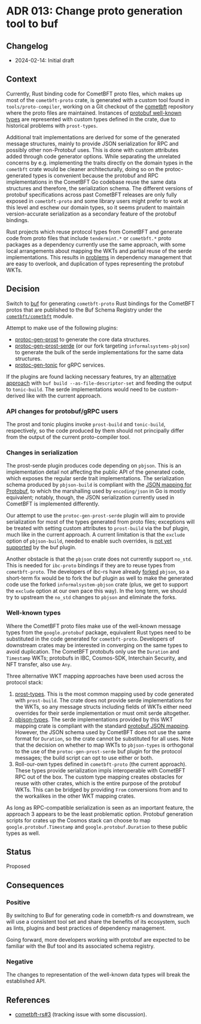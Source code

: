 # ADR 013: Change proto generation tool to buf

## Changelog

* 2024-02-14: Initial draft

## Context

Currently, Rust binding code for CometBFT proto files, which makes up most of
the `cometbft-proto` crate, is generated with a custom tool found in `tools/proto-compiler`, working on a Git checkout of the [cometbft][cometbft-git] repository where the proto files are maintained.
Instances of [protobuf well-known types][wkt] are represented with custom types
defined in the crate, due to historical problems with `prost-types`.

Additional trait implementations are derived for some of the generated
message structures, mainly to provide JSON serialization for RPC and possibly
other non-Protobuf uses. This is done with custom attributes added through code
generator options.
While separating the unrelated concerns by e.g. implementing the traits directly on
the domain types in the `cometbft` crate would be cleaner architecturally, doing so
on the protoc-generated types is convenient because the protobuf and RPC
implementations in the CometBFT Go codebase reuse the same data structures and therefore,
the serialization schema. The different versions of protobuf specifications
across past CometBFT releases are only fully exposed in `cometbft-proto`
and some library users might prefer to work at this level and eschew our domain types,
so it seems prudent to maintain version-accurate serialization as a secondary
feature of the protobuf bindings.

Rust projects which reuse protocol types from CometBFT and generate code from
proto files that include `tendermint.*` or `cometbft.*` proto packages as a
dependency currently use the same approach, with some local arrangements about
mapping the WKTs and partial reuse of the serde implementations.
This results in [problems][ibc-proto-rs#194] in dependency management that
are easy to overlook, and duplication of types representing the protobuf WKTs.

[cometbft-git]: https://github.com/cometbft/cometbft
[wkt]: https://protobuf.dev/reference/protobuf/google.protobuf/
[ibc-proto-rs#194]: https://github.com/cosmos/ibc-proto-rs/issues/194

## Decision

Switch to [buf](https://buf.build/) for generating `cometbft-proto` Rust
bindings for the CometBFT protos that are published to the Buf Schema Registry
under the [`cometbft/cometbft`](https://buf.build/cometbft/cometbft) module.

Attempt to make use of the following plugins:

* [protoc-gen-prost] to generate the core data structures.
* [protoc-gen-prost-serde] (or our fork targeting `informalsystems-pbjson`)
  to generate the bulk of the serde implementations for the same data structures.
* [protoc-gen-tonic] for gRPC services.

[protoc-gen-prost]: https://github.com/neoeinstein/protoc-gen-prost/blob/main/protoc-gen-prost/README.md
[protoc-gen-prost-serde]: https://github.com/neoeinstein/protoc-gen-prost/blob/main/protoc-gen-prost-serde/README.md
[protoc-gen-tonic]: https://github.com/neoeinstein/protoc-gen-prost/blob/main/protoc-gen-tonic/README.md

If the plugins are found lacking necessary features, try an [alternative approach][alt-gen]
with `buf build --as-file-descriptor-set` and feeding the output to `tonic-build`. The serde
implementations would need to be custom-derived like with the current approach.

[alt-gen]: https://github.com/cometbft/cometbft-rs/issues/3#issuecomment-1916766090

### API changes for protobuf/gRPC users

The prost and tonic plugins invoke `prost-build` and `tonic-build`, respectively,
so the code produced by them should not principally differ from the output of the
current proto-compiler tool.

### Changes in serialization

The prost-serde plugin produces code depending on `pbjson`. This is
an implementation detail not affecting the public API of the generated code,
which exposes the regular serde trait implementations. The serialization schema
produced by `pbjson-build` is compliant with the [JSON mapping for Protobuf][proto-json],
to which the marshalling used by `encoding/json` in Go is mostly equivalent;
notably, though, the JSON serialization currently used in CometBFT is implemented
differently.

[proto-json]: https://protobuf.dev/programming-guides/proto3/#json

Our attempt to use the `protoc-gen-prost-serde` plugin will aim to provide serialization
for most of the types generated from proto files; exceptions will be treated with
setting custom attributes to `prost-build` via the buf plugin, much like in the
current approach. A current limitation is that the `exclude` option of
`pbjson-build`, needed to enable such overrides, is [not yet supported][protoc-gen-prost#84]
by the buf plugin.

[protoc-gen-prost#84]: https://github.com/neoeinstein/protoc-gen-prost/issues/84

Another obstacle is that the `pbjson` crate does not currently support `no_std`.
This is needed for `ibc-proto` bindings if they are to reuse types from `cometbft-proto`.
The developers of ibc-rs have already [forked][informalsystems-pbjson] `pbjson`, so
a short-term fix would be to fork the buf plugin as well to make the generated code
use the forked `informalsystem-pbjson` crate (plus, we get to support the `exclude`
option at our own pace this way).
In the long term, we should try to upstream the `no_std` changes to `pbjson`
and eliminate the forks.

[informalsystems-pbjson]: https://github.com/informalsystems/pbjson

### Well-known types

Where the CometBFT proto files make use of the well-known message types from
the `google.protobuf` package, equivalent Rust types need to be substituted
in the code generated for `cometbft-proto`. Developers of downstream crates
may be interested in converging on the same types to avoid duplication.
The CometBFT protobufs only use the `Duration` and `Timestamp` WKTs; protobufs
in IBC, Cosmos-SDK, Interchain Security, and NFT transfer, also use `Any`.

Three alternative WKT mapping approaches have been used across the protocol stack:

1. [prost-types]. This is the most common mapping used by code generated with `prost-build`.
   The crate does not provide serde implementations for the WKTs, so any message structs
   including fields of WKTs either need overrides for their serde implementation or must omit
   serde altogether.
2. [pbjson-types]. The serde implementations provided by this WKT mapping crate is compliant
   with the standard [protobuf JSON mapping][proto-json]. However, the JSON schema used by
   CometBFT does not use the same format for `Duration`, so the crate cannot be substituted
   for all uses. Note that the decision on whether to map WKTs to `pbjson-types` is orthogonal to the use of the `protoc-gen-prost-serde` buf plugin for the protocol messages;
   the build script can opt to use either or both.
3. Roll-our-own types defined in `cometbft-proto` (the current approach).
   These types provide serialization impls interoperable with CometBFT RPC out of the box.
   The custom type mapping creates obstacles for reuse with other crates, which is the entire
   purpose of the protobuf WKTs. This can be bridged by providing `From` conversions
   from and to the workalikes in the other WKT mapping crates.

As long as RPC-compatible serialization is seen as an important feature, the approach 3 appears
to be the least problematic option. Protobuf generation scripts for crates up the Cosmos stack can
choose to map `google.protobuf.Timestamp` and `google.protobuf.Duration` to these public types
as well.

[prost-types]: https://crates.io/crates/prost-types
[pbjson-types]: https://crates.io/crates/pbjson-types

## Status

Proposed

## Consequences

### Positive

By switching to Buf for generating code in cometbft-rs and downstream,
we will use a consistent tool set and share the benefits of its ecosystem,
such as lints, plugins and best practices of dependency management.

Going forward, more developers working with protobuf are expected to be familiar
with the Buf tool and its associated schema registry.

### Negative

The changes to representation of the well-known data types will break the established API.

## References

* [cometbft-rs#3](https://github.com/cometbft/cometbft-rs/issues/3) (tracking issue with some discussion).
